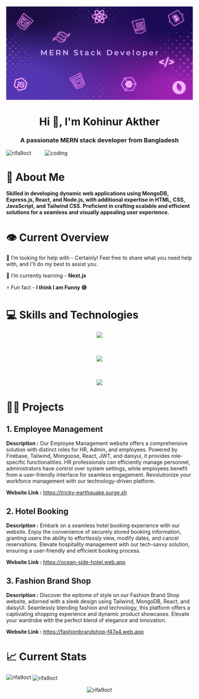 ![logo](https://raw.githubusercontent.com/Rifa9oct/Rifa9oct/main/banner.png)
<h1 align="center">Hi 👋, I'm Kohinur Akther</h1>
<h3 align="center">A passionate MERN stack developer from Bangladesh</h3>

<img align="right" alt="coding" width="400" src="https://camo.githubusercontent.com/4d9f5ecceb711eec6e2018f38a5677dc657c9738d4a65ba3b928c41c0a45b439/68747470733a2f2f6d69726f2e6d656469756d2e636f6d2f6d61782f313336302f302a37513379765349765f7430696f4a2d5a2e676966">

<p align="left"> <img src="https://komarev.com/ghpvc/?username=rifa9oct&label=Profile%20views&color=0e75b6&style=flat" alt="rifa9oct" /> </p>

# 👧 About Me

**Skilled in developing dynamic web applications using MongoDB, Express.js, React, and Node.js, with additional expertise in HTML, CSS, JavaScript, and Tailwind CSS. Proficient in crafting scalable and efficient solutions for a seamless and visually appealing user experience.**

# 👁️ Current Overview

🤝 I’m looking for help with - Certainly! Feel free to share what you need help with, and I'll do my best to assist you.

🌱 I’m currently learning - **Next.js**

⚡ Fun fact - **I think I am Funny 😅**

# 💻 Skills and Technologies

<p align="center">
  <a href="https://skillicons.dev">
    <img src="https://skillicons.dev/icons?i=html,css,tailwind,js,react,nextjs" />
  </a>
</p>
<br>
<p align="center">
  <a href="https://skillicons.dev">
    <img src="https://skillicons.dev/icons?i=nodejs,express,MongoDB,github,firebase" />
  </a>
</p>
<br>
<p align="center">
  <a href="https://skillicons.dev">
    <img src="https://skillicons.dev/icons?i=bootstrap,vscode,materialui" />
  </a>
</p>

# 👨‍💻 Projects
## 1. Employee Management
**Description :** Our Employee Management website offers a comprehensive solution with distinct roles for HR, Admin, and employees. Powered by Firebase, Tailwind, Mongoose, React, JWT, and daisyui, it provides role-specific functionalities. HR professionals can efficiently manage personnel, administrators have control over system settings, while employees benefit from a user-friendly interface for seamless engagement. Revolutionize your workforce management with our technology-driven platform.

**Website Link :** https://tricky-earthquake.surge.sh

## 2. Hotel Booking
**Description :** Embark on a seamless hotel booking experience with our website. Enjoy the convenience of securely stored booking information, granting users the ability to effortlessly view, modify dates, and cancel reservations. Elevate hospitality management with our tech-savvy solution, ensuring a user-friendly and efficient booking process.

**Website Link :** https://ocean-side-hotel.web.app

## 3. Fashion Brand Shop
**Description :** Discover the epitome of style on our Fashion Brand Shop website, adorned with a sleek design using Tailwind, MongoDB, React, and daisyUI. Seamlessly blending fashion and technology, this platform offers a captivating shopping experience and dynamic product showcases. Elevate your wardrobe with the perfect blend of elegance and innovation.

**Website Link :** https://fashionbrandshop-f47a4.web.app

# 📈 Current Stats

<p><img align="left" src="https://github-readme-stats.vercel.app/api/top-langs?username=rifa9oct&show_icons=true&locale=en&layout=compact" alt="rifa9oct" /></p>

<p>&nbsp;<img align="center" src="https://github-readme-stats.vercel.app/api?username=rifa9oct&show_icons=true&locale=en" alt="rifa9oct" /></p>

<p align="center"><img align="center" src="https://github-readme-streak-stats.herokuapp.com/?user=rifa9oct&" alt="rifa9oct" /></p>
